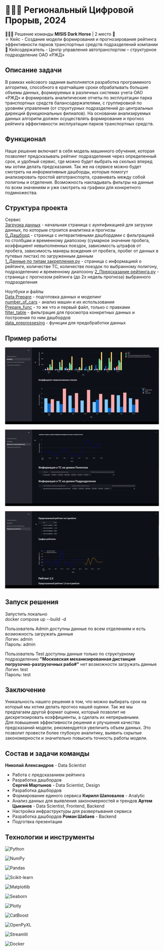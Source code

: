 # 👨🏻‍💻 Региональный Цифровой Прорыв, 2024 
🙋🏻‍♂️ Решение команды **MISIS Dark Horse** | 2 место 🥈  
⚛️ Кейс - Создание модели формирования и прогнозирования рейтинга эффективности парков транспортных средств подразделений компании  
🚆 Кейсодержатель - Центр управления автотранспортом – структурное
подразделение ОАО «РЖД»

## Описание задачи

В рамках кейсового задания выполняется разработка программного алгоритма, способного в кратчайшие сроки обрабатывать большие объемы данных, формируемых в различных системах учета ОАО «РЖД» и формировать аналитические отчеты по эксплуатации парка транспортных средств балансодержателями, с группировкой по уровням управления (от структурных подразделений до центральных дирекций функциональных филиалов). На основании анализируемых данных алгоритм должен осуществлять формирование и прогноз рейтинга эффективности эксплуатации парков транспортных средств.

## Функционал

Наше решение включает в себя модель машинного обучения, которая позволяет предсказывать рейтинг подразделения через определенный срок, и удобный сервис, где можно будет выбрать на сколько вперед мы хотим делать предсказания. Так же на сервисе можно будет смотреть на информативные дашборды, которые помогут анализировать простой автотранспорта, сравнивать между собой полигоны и отделения. Возможность накладывать фильтры на данные по всем значениям и уже смотреть на графики для конкретного подмножества. 

## Структура проекта

Сервис  
[Загрузка данных](https://github.com/Artem216/rzd_hack/blob/main/Загрузка%20данных.py) - начальная страница с аунтификацией для загрузки данных, по которым строится аналитика и прогнозы  
[0_Дашборд](pages/0_Дашборд.py) - страница с интерактивными дашбордами с фильтрацией по столбцам и временному диапозону (сумарное значение пробега, коэффициент невыполненных поездок, зависимость штрафов от пробега, зависимость манеры вождения от пробега, пробег от данных в путевых листах) по загруженным данным   
[1_Данные по типам закрепления.py](https://github.com/Artem216/rzd_hack/blob/main/pages/1_Данные%20по%20типам%20закрепления.py) - страница с информацией о рейтинге, количестве ТС, количестве поездок по выбранному полигону, подразделению и временному диапозону
[2_Предсказание рейтинга.py](https://github.com/Artem216/rzd_hack/blob/main/pages/2_Предсказание%20рейтинга.py) - страница с прогнозом рейтинга (до 2х недель прогноза) выбранного подразделения

Ноутбуки и файлы  
[Data Prepare](<./ml/Data%20Prepare%20(4).ipynb>) - подготовка данных и моделинг  
[number_of_cars](./ml/number_of_cars.ipynb) - анализ машин и их использования  
[Prepare_func](<./ml/prepare_func%20(3).ipynb>) - то же что и первый файл, только с правками  
[filter_table](https://github.com/Artem216/rzd_hack/blob/main/filter_table.py) - фильтрация для просмотра конкретных данных и построения по ним дашбордов  
[data_preprossesing](https://github.com/Artem216/rzd_hack/blob/main/data_preprossesing.py) - функции для предобработки данных


## Пример работы

![work1](https://github.com/Artem216/rzd_hack/blob/main/imgs/работа1.png)

![work2](https://github.com/Artem216/rzd_hack/blob/main/imgs/работа2.png)

![work2](https://github.com/Artem216/rzd_hack/blob/main/imgs/работа3.png)

## Запуск решения

Запустить локально  
docker compose up --build -d

Пользователь Admin доступны данные по всем отделениям и есть возможность загружать данные  
Логин: admin  
Пароль: admin

Пользователь Test доступны данные только по структурному подразделению **"Московская механизированная дистанция погрузочно-разгрузочных рабо#"** нет возможности загружать данные  
Логин: test  
Пароль: test

## Заключение

Уникальность нашего решения в том, что можно выбирать срок на который мы хотим делать прогноз нашей оценки. Так же мы предлагаем другой формат оценки, который позволит не дискретизировать коэффициенты, а сделать их непрерывными.  
Для повышения эффективности решения и улучшения качества предсказаний модели, рекомендуется увеличить объем данных. Это позволит провести более глубокую аналитику, выявить скрытые закономерности и значительно повысить точность работы модели.

## Состав и задачи команды
**Николай Александров** - Data Scientist 
* Работа с предсказанием рейтинга
* Разработка дашбордов  
**Сергей Мартынов** - Data Scientist, Design 
* Разработка дашбордов
* Формирование единого сервиса
**Кирилл Шаповалов** - Analytic
* Анализ данных для выявления закономерностей и трендов
**Артем Цыканов** - Data Scientist, Frontend, Backend 
* Настройка инфраструктуры для развертывания сервиса
* Разработка дашбордов
**Роман Шабаев** - Backend 
* Подготвка презентации

## Технологии и инструменты

![Python](https://img.shields.io/badge/Python-3.11-blue?logo=python&logoColor=white)

![NumPy](https://img.shields.io/badge/NumPy-1.26.4-blue?logo=numpy&logoColor=white)  

![Pandas](https://img.shields.io/badge/Pandas-2.2.2-blue?logo=pandas&logoColor=white)  

![Scikit-learn](https://img.shields.io/badge/Scikit--Learn-1.5.0-orange?logo=scikit-learn&logoColor=white)  

![Matplotlib](https://img.shields.io/badge/Matplotlib-3.9.0-blue?logo=matplotlib&logoColor=white)  

![Seaborn](https://img.shields.io/badge/Seaborn-0.13.2-blue?logo=seaborn&logoColor=white)  

![Plotly](https://img.shields.io/badge/Plotly-5.22.0-blue?logo=plotly&logoColor=white)  

![CatBoost](https://img.shields.io/badge/CatBoost-1.2.5-yellow?logo=catboost&logoColor=white)  

![OpenPyXL](https://img.shields.io/badge/OpenPyXL-3.1.3-blue?logo=openpyxl&logoColor=white)  

![Streamlit](https://img.shields.io/badge/Streamlit-1.35.0-brightgreen?logo=streamlit&logoColor=white)  

![Docker](https://img.shields.io/badge/Docker-20.10-blue?logo=docker&logoColor=white)
